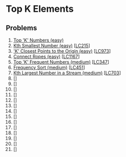 # Top K Elements

## Problems

1. [Top 'K' Numbers (easy)]()
1. [Kth Smallest Number (easy)]()
[[LC215](https://leetcode.com/problems/kth-largest-element-in-an-array/)]
1. ['K' Closest Points to the Origin (easy)]()
[[LC973](https://leetcode.com/problems/k-closest-points-to-origin/)]
1. [Connect Ropes (easy)]()
[[LC1167](https://leetcode.com/problems/minimum-cost-to-connect-sticks/)]
1. [Top 'K' Frequent Numbers (medium)]()
[[LC347](https://leetcode.com/problems/top-k-frequent-elements/)]
1. [Frequency Sort (medium)]()
[[LC451](https://leetcode.com/problems/sort-characters-by-frequency/)]
1. [Kth Largest Number in a Stream (medium)]()
[[LC703](https://leetcode.com/problems/kth-largest-element-in-a-stream/)]
1. []()
[[]()]
1. []()
[[]()]
1. []()
[[]()]
1. []()
[[]()]
1. []()
[[]()]
1. []()
[[]()]
1. []()
[[]()]
1. []()
[[]()]
1. []()
[[]()]
1. []()
[[]()]
1. []()
[[]()]
1. []()
[[]()]
1. []()
[[]()]
1. []()
[[]()]
